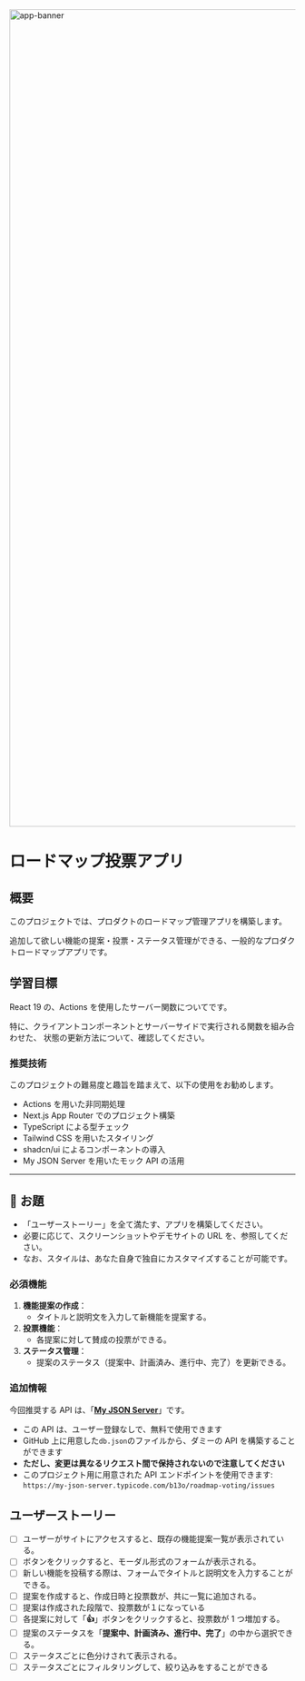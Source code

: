 <img width="1440" alt="app-banner" src="https://github.com/user-attachments/assets/324d11ca-5c5c-4321-b7d6-2d413daae389" />

# ロードマップ投票アプリ

## 概要

このプロジェクトでは、プロダクトのロードマップ管理アプリを構築します。

追加して欲しい機能の提案・投票・ステータス管理ができる、一般的なプロダクトロードマップアプリです。

## 学習目標

React 19 の、Actions を使用したサーバー関数についてです。

特に、クライアントコンポーネントとサーバーサイドで実行される関数を組み合わせた、
状態の更新方法について、確認してください。

### 推奨技術

このプロジェクトの難易度と趣旨を踏まえて、以下の使用をお勧めします。

- Actions を用いた非同期処理
- Next.js App Router でのプロジェクト構築
- TypeScript による型チェック
- Tailwind CSS を用いたスタイリング
- shadcn/ui によるコンポーネントの導入
- My JSON Server を用いたモック API の活用

---

## 🎯 お題

- 「ユーザーストーリー」を全て満たす、アプリを構築してください。
- 必要に応じて、スクリーンショットやデモサイトの URL を、参照してください。
- なお、スタイルは、あなた自身で独自にカスタマイズすることが可能です。

### 必須機能

1. **機能提案の作成**：
   - タイトルと説明文を入力して新機能を提案する。
2. **投票機能**：
   - 各提案に対して賛成の投票ができる。
3. **ステータス管理**：
   - 提案のステータス（提案中、計画済み、進行中、完了）を更新できる。

### **追加情報**

今回推奨する API は、「[**My JSON Server**](https://my-json-server.typicode.com/)」です。

- この API は、ユーザー登録なしで、無料で使用できます
- GitHub 上に用意した`db.json`のファイルから、ダミーの API を構築することができます
- **ただし、変更は異なるリクエスト間で保持されないので注意してください**
- このプロジェクト用に用意された API エンドポイントを使用できます: `https://my-json-server.typicode.com/b13o/roadmap-voting/issues`

## ユーザーストーリー

- [ ] ユーザーがサイトにアクセスすると、既存の機能提案一覧が表示されている。
- [ ] ボタンをクリックすると、モーダル形式のフォームが表示される。
- [ ] 新しい機能を投稿する際は、フォームでタイトルと説明文を入力することができる。
- [ ] 提案を作成すると、作成日時と投票数が、共に一覧に追加される。
- [ ] 提案は作成された段階で、投票数が１になっている
- [ ] 各提案に対して「**👍**」ボタンをクリックすると、投票数が 1 つ増加する。
- [ ] 提案のステータスを「**提案中、計画済み、進行中、完了**」の中から選択できる。
- [ ] ステータスごとに色分けされて表示される。
- [ ] ステータスごとにフィルタリングして、絞り込みをすることができる
